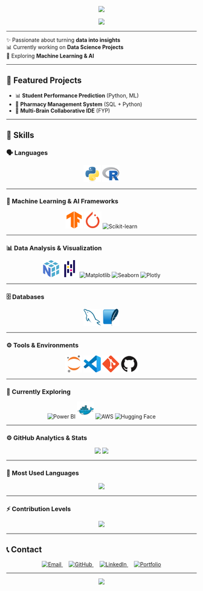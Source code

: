 

<!-- Wavy animated banner -->
<p align="center">
  <img src="https://capsule-render.vercel.app/api?type=waving&color=0:00FFEE,100:0066FF&height=180&section=header&text=Hi%20I'm%20Hamza%20🚀&fontSize=40&fontColor=ffffff&animation=fadeIn" />
</p>

<!-- Typing animation -->
<p align="center">
  <img src="https://readme-typing-svg.herokuapp.com?size=22&color=00F7FF&center=true&vCenter=true&width=500&lines=Data+Science+Enthusiast;Python+Developer;Machine+Learning+Learner;Future+Data+Scientist" />
</p>

---


✨ Passionate about turning **data into insights**  
📊 Currently working on **Data Science Projects**  
🧠 Exploring **Machine Learning & AI**  

---

## 💼 Featured Projects
- 📊 **Student Performance Prediction** (Python, ML)  
- 💊 **Pharmacy Management System** (SQL + Python)  
- 🧠 **Multi-Brain Collaborative IDE** (FYP)  

---

## 🧠 Skills  

### 🗣️ Languages  
<p align="center">
  <img src="https://raw.githubusercontent.com/devicons/devicon/master/icons/python/python-original.svg" alt="Python" width="45" height="45"/>
  <img src="https://raw.githubusercontent.com/devicons/devicon/master/icons/r/r-original.svg" alt="R" width="45" height="45"/>
</p>

---

### 🤖 Machine Learning & AI Frameworks  
<p align="center">
  <img src="https://raw.githubusercontent.com/devicons/devicon/master/icons/tensorflow/tensorflow-original.svg" alt="TensorFlow" width="45" height="45"/>
  <img src="https://raw.githubusercontent.com/devicons/devicon/master/icons/pytorch/pytorch-original.svg" alt="PyTorch" width="45" height="45"/>
  <img src="https://upload.wikimedia.org/wikipedia/commons/0/05/Scikit_learn_logo_small.svg" alt="Scikit-learn" width="45" height="45"/>
</p>

---

### 📊 Data Analysis & Visualization  
<p align="center">
  <img src="https://raw.githubusercontent.com/devicons/devicon/master/icons/numpy/numpy-original.svg" alt="NumPy" width="45" height="45"/>
  <img src="https://raw.githubusercontent.com/devicons/devicon/master/icons/pandas/pandas-original.svg" alt="Pandas" width="45" height="45"/>
  <img src="https://upload.wikimedia.org/wikipedia/commons/8/84/Matplotlib_icon.svg" alt="Matplotlib" width="45" height="45"/>
  <img src="https://seaborn.pydata.org/_static/logo-wide-lightbg.svg" alt="Seaborn" width="80" height="45"/>
<img src="https://images.plot.ly/logo/new-branding/plotly-logomark.png" alt="Plotly" width="80" height="45"/>
</p>

---

### 🗄️ Databases  
<p align="center">
  <img src="https://raw.githubusercontent.com/devicons/devicon/master/icons/mysql/mysql-original.svg" alt="MySQL" width="45" height="45"/>
  <img src="https://raw.githubusercontent.com/devicons/devicon/master/icons/sqlite/sqlite-original.svg" alt="SQLite" width="45" height="45"/>
</p>

---

### ⚙️ Tools & Environments  
<p align="center">
  <img src="https://raw.githubusercontent.com/devicons/devicon/master/icons/jupyter/jupyter-original.svg" alt="Jupyter" width="45" height="45"/>
  <img src="https://raw.githubusercontent.com/devicons/devicon/master/icons/vscode/vscode-original.svg" alt="VS Code" width="45" height="45"/>
  <img src="https://raw.githubusercontent.com/devicons/devicon/master/icons/git/git-original.svg" alt="Git" width="45" height="45"/>
  <img src="https://raw.githubusercontent.com/devicons/devicon/master/icons/github/github-original.svg" alt="GitHub" width="45" height="45"/>
</p>

---
### 🚀 Currently Exploring  
<p align="center">
  <img src="https://upload.wikimedia.org/wikipedia/commons/c/cf/New_Power_BI_Logo.svg" alt="Power BI" width="45" height="45"/>
  <img src="https://raw.githubusercontent.com/devicons/devicon/master/icons/docker/docker-original.svg" alt="Docker" width="45" height="45"/>
  <img src="https://upload.wikimedia.org/wikipedia/commons/9/93/Amazon_Web_Services_Logo.svg" alt="AWS" width="55" height="45"/>
  <img src="https://huggingface.co/datasets/huggingface/brand-assets/resolve/main/hf-logo.svg" alt="Hugging Face" width="45" height="45"/>
</p>



---

### ⚙️ GitHub Analytics & Stats  
<p align="center">
  <img height="170" src="https://github-readme-stats.vercel.app/api?username=MuhammadHamzaDS&show_icons=true&theme=tokyonight&hide_border=true&bg_color=0d1117&title_color=00C2FF&icon_color=00FFFF" />
  <img height="170" src="https://streak-stats.demolab.com?user=MuhammadHamzaDS&theme=tokyonight&hide_border=true&background=0D1117&ring=00C2FF&fire=00FFFF&currStreakLabel=FFFFFF" />
</p>

---

### 🧩 Most Used Languages  
<p align="center">
  <img src="https://github-readme-stats.vercel.app/api/top-langs/?username=MuhammadHamzaDS&layout=compact&theme=tokyonight&hide_border=true&bg_color=0d1117&title_color=00C2FF" height="180" />
</p>

---

### ⚡ Contribution Levels  
<p align="center">
  <img src="https://github-readme-activity-graph.vercel.app/graph?username=MuhammadHamzaDS&bg_color=000000&color=00FFFF&line=00FFFF&point=FFFFFF&area=true&hide_border=true&radius=12&custom_title=🔥+My+Energy+Levels+(Contributions)" />
</p>



---

## 📞 Contact  

<p align="center">
  <a href="mailto:hamzaali709x@gmail.com" target="_blank">
    <img src="https://skillicons.dev/icons?i=gmail&theme=light" width="42" height="42" alt="Email"/>
  </a>
  &nbsp;&nbsp;&nbsp;
  <a href="https://github.com/MuhammadHamzaDS" target="_blank">
    <img src="https://cdn.jsdelivr.net/gh/devicons/devicon/icons/github/github-original.svg" alt="GitHub" width="42" height="42"/>
  </a>
  &nbsp;&nbsp;&nbsp;
  <a href="https://www.linkedin.com/in/muhammad-hamza-7246b8286" target="_blank">
    <img src="https://cdn.jsdelivr.net/gh/devicons/devicon/icons/linkedin/linkedin-original.svg" alt="LinkedIn" width="42" height="42"/>
  </a>
  &nbsp;&nbsp;&nbsp;
  <a href="https://MuhammadHamzaDS.github.io" target="_blank">
    <img src="https://cdn.jsdelivr.net/gh/devicons/devicon/icons/chrome/chrome-original.svg" alt="Portfolio" width="42" height="42"/>
  </a>
</p>






  </a>
</p>

---

<!-- Footer Banner -->
<p align="center">
  <img src="https://capsule-render.vercel.app/api?type=waving&color=0:0066FF,100:00FFEE&height=100&section=footer" />
</p>
